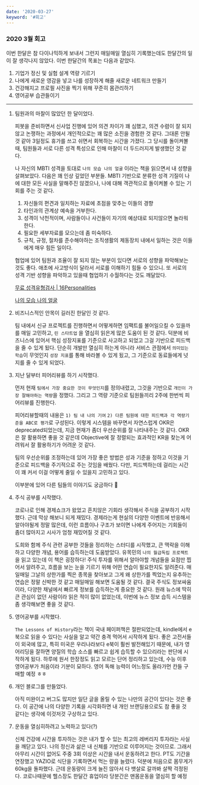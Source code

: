```yaml
---
date: '2020-03-27'
keyword: '#회고'
---
```


### 2020 3월 회고 

이번 한달은 참 다이나믹하게 보내서 그런지 매일매일 열심히 기록했는데도 한달간의 일이 잘 생각나지 않았다. 이번 한달간의 목표는 다음과 같았다. 
1. 기업가 정신 및 실험 설계 역량 기르기 
2. 나에게 새로운 영감을 넣고 나를 성장하게 해줄 새로운 네트워크 만들기
3. 건강해지고 프로필 사진을 찍기 위해 꾸준히 몸관리하기 
4. 영어공부 습관들이기

---

1. 팀원과의 마찰이 많았던 한 달이었다. 
  
    피봇을 준비하면서 신사업 진행에 있어 의견 차이가 꽤 심했고, 의견 수렴이 잘 되지않고 논쟁하는 과정에서 개인적으로는 꽤 많은 소진을 경험한 것 같다.  그대론 안될 것 같아 3일정도 휴가를 쓰고 쉬면서 회복하는 시간을 가졌다. 그 당시를 돌이켜볼 때, 팀원들과 서로 다른 성격 특성으로 인해 마찰이 더 두드러지게 발생했던 것 같다. 

    나 자신의 MBTI 성격을 토대로 `나의 모습 나의 얼굴` 이라는 책을 읽으면서 내 성향을 살펴보았다. 다음은 꽤 인상 깊었던 부분들. MBTI 기반으로 분류한 성격 기질이 나에 대한 모든 사실을 말해주진 않겠으나, 나에 대해 객관적으로 돌이켜볼 수 있는 기회를 주는 것 같다. 

    1. 자신들의 편견과 일치하는 자료에 초점을 맞추는 이들의 경향
    2. 타인과의 관계상 예속을 거부한다. 
    3. 성격이 낙천적이며, 사람들이나 사건들이 자기의 예상대로 되지않으면 놀라워 한다. 
    4. 필요한 세부자료를 모으는데 좀 미숙하다. 
    5. 규칙, 규정, 절차를 준수해야하는 조직생활의 제동장치 내에서  일하는 것은 이들에게 매우 힘든 일이다. 

    협업에 있어 팀원과 조율이 잘 되지 않는 부분이 있다면 서로의 성향을 파악해보는 것도 좋다. 애초에 사고방식이 달라서 서로를 이해하기 힘들 수 있으니. 또 서로의 성격 기반 성향을 파악하고 있을때 협업하기 수월하다는 것도 깨달았다. 

    [무료 성격유형검사 | 16Personalities](https://www.16personalities.com/ko/%EB%AC%B4%EB%A3%8C-%EC%84%B1%EA%B2%A9-%EC%9C%A0%ED%98%95-%EA%B2%80%EC%82%AC)

    [나의 모습 나의 얼굴](http://www.yes24.com/Product/Goods/199285)


2. 비즈니스적인 안목이 길러진 한달인 것 같다. 
    
    팀 내에서 신규 프로젝트를 진행하면서 어떻게하면 임팩트를 불어일으킬 수 있을까를 매일 고민하고, `린 스타트업` 을 열심히 읽은게 많은 도움이 된 것 같다. 덕분에 비즈니스에 있어서 핵심 성장지표를 기준으로 사고하고 되었고 그걸 기반으로 피드백을 줄 수 있게 됬다. 단순히 개발만 열심히 하는게 아니라 서비스 관점에서 `의미있는 학습`이 무엇인지 `성장 지표`를 통해 바라볼 수 있게 됬고, 그 기준으로 동료들에게 넛지를 줄 수 있게 되었다. 

3. 지난 달부터 피어리뷰를 하기 시작했다. 

    먼저 현재 `팀에서 가장 중요한 것이 무엇인지`를 정의내렸고, 그것을 기반으로 `개인이 가장 잘해야하는 역량`을 정했다. 그리고 그 역량 기준으로 팀원들끼리 2주에 한번씩 피어리뷰를 진행한다. 

    피어리뷰할때의 내용은 `1) 팀 내 나의 기여` `2) 다른 팀원에 대한 피드백과 각 역량기준을 ABC로 평가`로 구성된다. 이렇게 시스템을 바꾸면서 자연스럽게 OKR은 deprecated되었는데, 지금 현재가 좀더 우선순위를 잘 나타내주는 것 같다. OKR은 잘 활용하면 좋을 것 같은데 Objective에 잘 정렬되는 효과적인 KR을 찾는게 어려워서 잘 활용하기가 어려운 것 같다. 

    팀의 우선순위를 조정하는데 있어 가장 좋은 방법은 성과 기준을 정하고 이것을 기준으로 피드백을 주기적으로 주는 것임을 배웠다. 다만, 피드백하는데 걸리는 시간이 꽤 커서 이걸 어떻게 줄일 수 있을지 고민하고 있다. 

    이부분에 있어 다른 팀들의 이야기도 궁금하다 🤔

4. 주식 공부를 시작했다. 
   
    코로나로 인해 경제쇼크가 왔었고 흔치않은 기회라 생각해서 주식을 공부하기 시작했다. 근데 막상 해보니 되게 재밌다. 경제라는게 현실의 다양한 이벤트에 반응해서 알아야될게 정말 많은데, 이런 흐름이나 구조가 보이면 나에게 주어지는 기회들이 좀더 많아지고 시사가 엄청 재밌어질 것 같다. 

    도희와 함께 주식 관련 공부한 것들을 정리하는 스터디를 시작했고, 큰 맥락을 이해하고 다양한 개념, 용어를 습득하는데 도움받았다. 유목민의 `나의 월급독립 프로젝트`을 읽고 있는데 이 책은 굉장하다! 주식 투자를 위해서 알아야할 개념들을 요점만 찝어서 알려주고, 흐름을 보는 눈을 기르기 위해 어떤 연습이 필요한지도 알려준다. 매일매일 그날의 상한가를 찍은 종목을 찾아보고 그게 왜 상한가를 찍었는지 유추하는 연습은 정말 신박한 것 같고 매일매일 해보면 도움될 것 같다. 결국 주식도 정보싸움이라, 다양한 채널에서 빠르게 정보를 습득하는게 중요한 것 같다. 원래 뉴스에 딱히 큰 관심이 없던 사람이라 읽은 적이 많이 없었는데, 이번에 뉴스 정보 습득 시스템을 좀 생각해보면 좋을 것 같다. 

5. 영어공부를 시작했다. 

    `The Lessons of History`라는 책이 국내 페이퍼책은 절판되었는데, kindle에서 e북으로 읽을 수 있다는 사실을 알고 약간 충격 먹어서 시작하게 됬다. 좋은 고전서들이 외국에 많고, 특히 미국은 우리나라보다 e북이 훨씬 발전해있기 때문에, 내가 영어리딩을 잘하면 양질의 학습 소스를 빠르고 쉽게 습득할 수 있으리라는 판단에 시작하게 됬다. 하루에 원서 한장정도 읽고 모르는 단어 정리하고 있는데, 수능 이후 영어공부가 처음이라 기분이 묘하다. 영어 독해 능력이 어느정도 올라가먼 칸들 구매할 예정 ㅎㅎ

6. 개인 블로그를 만들었다. 
  
    아직 미완이고 버그도 많지만 일단 글을 올릴 수 있는 나만의 공간이 있다는 것은 좋다. 이 공간에 나의 다양한 기록을 시각화하면 내 개인 브랜딩용으로도 참 좋을 것 같다는 생각에 이것저것 구상하고 있다. 

7. 운동을 열심히하려고 노력하고 있다(?)

    신체 건강에 시간을 투자하는 것은 내가 할 수 있는 최고의 레버리지 투자라는 사실을 깨닫고 있다. 나의 정신과 삶은 내 신체를 기반으로 이루어지는 것이므로. 그래서 아무리 시간이 없어도 주중 3회 이상은 시간을 내서 운동하려고 한다. PT도 기간을 연장했고 YAZIO로 식단을 기록하면서 먹는 량을 늘렸다. 덕분에 처음으로 몸무게가 60kg을 돌파했다. 근데 운동량이 크게 늘진 않아서 다 뱃살로 갈까봐 살짝 걱정된다. 코로나때문에 헬스장도 한달간 휴업이라 당분간은 맨몸운동을 열심히 할 예정